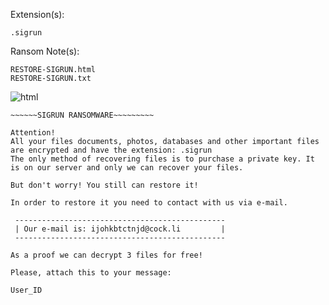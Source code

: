 Extension(s): 
```
.sigrun
```
Ransom Note(s): 
```
RESTORE-SIGRUN.html 
RESTORE-SIGRUN.txt
```
![html](https://github.com/user-attachments/assets/ee6dff17-1bb0-484f-848c-2a6b75f63542)
```
~~~~~~SIGRUN RANSOMWARE~~~~~~~~~

Attention! 
All your files documents, photos, databases and other important files are encrypted and have the extension: .sigrun
The only method of recovering files is to purchase a private key. It is on our server and only we can recover your files. 

But don't worry! You still can restore it!

In order to restore it you need to contact with us via e-mail.

 -----------------------------------------------
 | Our e-mail is: ijohkbtctnjd@cock.li         |
 -----------------------------------------------

As a proof we can decrypt 3 files for free!

Please, attach this to your message:

User_ID
```
